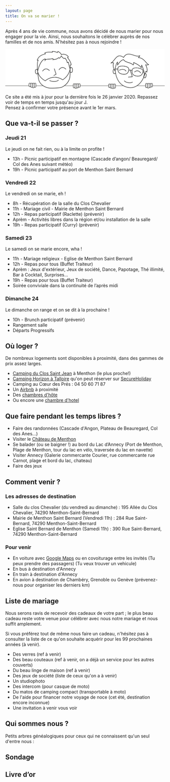 ```yaml
---
layout: page
title: On va se marier !
---
```


Après 4 ans de vie commune, nous avons décidé de nous marier pour nous engager pour la vie. Ainsi, nous souhaitons le célébrer auprès de nos familles et de nos amis. N'hésitez pas à nous rejoindre !

![image de nous](/assets/banner.svg)

Ce site a été mis à jour pour la dernière fois le 26 janvier 2020. Repassez voir de temps en temps jusqu'au jour J.  
Pensez à confirmer votre présence avant le 1er mars.


## Que va-t-il se passer ?
### Jeudi 21
Le jeudi on ne fait rien, ou à la limite on profite !

* 13h - Picnic participatif en montagne (Cascade d’angon/ Beauregard/ Col des Anes suivant météo)
* 19h - Picnic participatif au port de Menthon Saint Bernard

### Vendredi 22
Le vendredi on se marie, eh !

* 8h - Récupération de la salle du Clos Chevalier
* 11h - Mariage civil - Mairie de Menthon Saint Bernard
* 12h - Repas participatif (Raclette) (prévenir)
* Aprèm - Activités libres dans la région et/ou installation de la salle
* 19h - Repas participatif (Curry) (prévenir)

### Samedi 23
Le samedi on se marie encore, wha !

* 11h - Mariage religieux - Eglise de Menthon Saint Bernard
* 12h - Repas pour tous (Buffet Traiteur)
* Aprèm : Jeux d'extérieur, Jeux de société, Dance, Papotage, Thé illimité, Bar à Cocktail, Surprises...
* 19h - Repas pour tous (Buffet Traiteur)
* Soirée conviviale dans la continuité de l’après midi

### Dimanche 24
Le dimanche on range et on se dit à la prochaine !
* 10h - Brunch participatif (prévenir)
* Rangement salle
* Départs Progressifs

## Où loger ?
De nombreux logements sont disponibles à proximité, dans des gammes de prix assez larges.
* [Camping du Clos Saint Jean](https://www.campingclosdonjean.com/) à Menthon (le plus proche!)
* [Camping Horizon à Talloire](http://www.camping-horizon.fr/index.htm) qu'on peut réserver sur [SecureHoliday](https://premium.secureholiday.net/fr/4180/)
* Camping au Cœur des Prés : 04 50 60 71 87
* Un [Airbnb](https://www.airbnb.fr/s/Menthon~Saint~Bernard--France/homes?refinement_paths%5B%5D=%2Fhomes&current_tab_id=home_tab&selected_tab_id=home_tab&source=mc_search_bar&click_referer=t%3ASEE_ALL%7Csid%3Afd6573b7-eaff-4a36-a0e0-ca05c28d7650%7Cst%3ALANDING_PAGE_MARQUEE&ne_lat=45.90271147982516&ne_lng=6.254606644672208&sw_lat=45.83505848749692&sw_lng=6.169462601703458&zoom=13&search_by_map=true&search_type=unknown&screen_size=large&hide_dates_and_guests_filters=false&checkin=2020-05-21&checkout=2020-05-24&adults=1) à proximité
* Des [chambres d'hôte](https://www.chambres-hotes.fr/chambres-hotes-search.html?mots_cles=Menthon%20Saint-Bernard&id_ville=32487&lat_lon_centre=45.840794,6.216505&rayon=6&date_arrivee=21%2F05%2F2020&date_depart=24%2F05%2F2020&nb_adultes=1&nb_enfants=0&nb_personnes=1&nb_chambres=1&prix_mini=&prix_maxi=&capa_max_ch_famille=&section_site_default=chambreshotes&s=1)
* Ou encore une [chambre d'hotel](https://www.viamichelin.fr/web/Hotels?geoboundaries=45.8397429,6.1701107:45.8836155,6.2319088)

## Que faire pendant les temps libres ?
* Faire des randonnées (Cascade d'Angon, Plateau de Beauregard, Col des Anes...)
* Visiter le [Château de Menthon](https://www.chateau-de-menthon.com/)
* Se balader (ou se baigner !) au bord du Lac d’Annecy (Port de Menthon, Plage de Menthon, tour du lac en vélo, traversée du lac en navette)
* Visiter Annecy (Galerie commercante Courier, rue commercante rue Carnot, plage et bord du lac, chateau)
* Faire des jeux

## Comment venir ?
### Les adresses de destination
* Salle du clos Chevalier (du vendredi au dimanche) : 195 Allée du Clos Chevalier, 74290 Menthon-Saint-Bernard  
* Mairie de Menthon Saint Bernard (Vendredi 11h) : 284 Rue Saint-Bernard, 74290 Menthon-Saint-Bernard  
* Eglise Saint Bernard de Menthon (Samedi 11h) : 390 Rue Saint-Bernard, 74290 Menthon-Saint-Bernard  

### Pour venir
* En voiture avec [Google Maps](https://www.google.fr/maps/dir//74290+Menthon-Saint-Bernard/@45.8605377,6.1597176,13z/data=!4m9!4m8!1m0!1m5!1m1!1s0x478b9192898904af:0x408ab2ae4ba9c80!2m2!1d6.194737!2d45.860543!3e0) ou en
covoiturage entre les invités (Tu peux prendre des passagers) (Tu veux trouver un vehicule)
* En bus à destination d'Annecy
* En train à destination d'Annecy
* En avion à destination de Chambéry, Grenoble ou Genève (prévenez-nous pour organiser les derniers km)

## Liste de mariage

Nous serons ravis de recevoir des cadeaux de votre part ; le plus beau cadeau reste votre venue pour célébrer avec nous notre mariage et nous suffit amplement.

Si vous préférez tout de même nous faire un cadeau, n'hésitez pas à consulter la liste de ce qu'on souhaite acquérir pour les 99 prochaines années (à venir).

* Des verres (ref à venir)
* Des beau couteaux (ref à venir, on a déjà un service pour les autres couverts)
* Du beau linge de maison (ref à venir)
* Des jeux de société (liste de ceux qu'on a à venir)
* Un studiophoto
* Des intercom (pour casque de moto)
* Du matos de camping compact (transportable à moto)
* De l'aide pour financer notre voyage de noce (cet été, destination encore inconnue)
* Une invitation à venir vous voir


## Qui sommes nous ?
Petits arbres généalogiques pour ceux qui ne connaissent qu'un seul d'entre nous :



## Sondage


## Livre d’or
